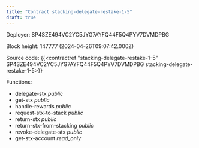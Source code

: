 ```yaml
---
title: "Contract stacking-delegate-restake-1-5"
draft: true
---
```

Deployer: SP4SZE494VC2YC5JYG7AYFQ44F5Q4PYV7DVMDPBG


 



Block height: 147777 (2024-04-26T09:07:42.000Z)

Source code: {{<contractref "stacking-delegate-restake-1-5" SP4SZE494VC2YC5JYG7AYFQ44F5Q4PYV7DVMDPBG stacking-delegate-restake-1-5>}}

Functions:

* delegate-stx _public_
* get-stx _public_
* handle-rewards _public_
* request-stx-to-stack _public_
* return-stx _public_
* return-stx-from-stacking _public_
* revoke-delegate-stx _public_
* get-stx-account _read_only_
